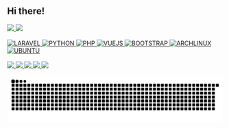 ## Hi there!
<div>
	<a href="https://beacons.ai/vitormicillo">
	<img height="180em" src="https://github-readme-stats.vercel.app/api?username=vitormicillo&show_icons=true&theme=chartreuse-dark&include_all_commits=true&count_private=true"/>
	<img height="180em" src="https://github-readme-stats.vercel.app/api/top-langs/?username=vitormicillo&layout=compact&langs_count=7&theme=chartreuse-dark"/>
</div>

<div style="display: inline_block"><br>
	<img alt="LARAVEL" src="https://img.shields.io/badge/Laravel-FF2D20?style=for-the-badge&logo=laravel&logoColor=white">
	<img alt="PYTHON" src="https://img.shields.io/badge/Python-1793D1?style=for-the-badge&logo=python&logoColor=white">
	<img alt="PHP" src="https://img.shields.io/badge/PHP-777BB4?style=for-the-badge&logo=php&logoColor=white">
<!-- 	<img alt="SQLITE" src="https://img.shields.io/badge/SQLite-07405E?style=for-the-badge&logo=sqlite&logoColor=whit">
	<img alt="MYSQL" src="https://img.shields.io/badge/MySQL-00000F?style=for-the-badge&logo=mysql&logoColor=white"> -->
	<img alt="VUEJS" src="https://img.shields.io/badge/Vue.js-35495E?style=for-the-badge&logo=vue.js&logoColor=4FC08D">
	<img alt="BOOTSTRAP" src="https://img.shields.io/badge/Bootstrap-563D7C?style=for-the-badge&logo=bootstrap&logoColor=white">
<!-- 	<img alt="HTML" src="https://img.shields.io/badge/HTML-239120?style=for-the-badge&logo=html5&logoColor=white"> -->
<!-- 	<img alt="NODEJS" src="https://img.shields.io/badge/Node.js-43853D?style=for-the-badge&logo=node.js&logoColor=white"> -->
	<img alt="ARCHLINUX" src="https://img.shields.io/badge/Arch_Linux-1793D1?style=for-the-badge&logo=arch-linux&logoColor=white">
	<img alt="UBUNTU" src="https://img.shields.io/badge/Ubuntu-E95420?style=for-the-badge&logo=ubuntu&logoColor=white">
<!--	<img alt="GOOGLE CLOUD" src="https://img.shields.io/badge/Google_Cloud-4285F4?style=for-the-badge&logo=google-cloud&logoColor=white"> -->
<!-- 	<img alt="AWS" src="https://img.shields.io/badge/Amazon_AWS-232F3E?style=for-the-badge&logo=amazon-aws&logoColor=white"> -->
</div>
  
<div style="display: inline_block"><br>
<a href="https://bit.ly/doode-youtube" target="_blank">
<img src="https://img.shields.io/badge/YouTube-FF0000?style=for-the-badge&logo=youtube&logoColor=white" target="_blank">
</a>

<a href="https://instagram.com/vitormicillo" target="_blank">
<img src="https://img.shields.io/badge/-Instagram-%23E4405F?style=for-the-badge&logo=instagram&logoColor=white" target="_blank">
</a>

<a href="mailto:doode@doode.com.br">
<img src="https://img.shields.io/badge/-Gmail-%23333?style=for-the-badge&logo=gmail&logoColor=white" target="_blank">
</a>

<a href="https://www.linkedin.com/in/vitormicillo" target="_blank">
<img src="https://img.shields.io/badge/-LinkedIn-%230077B5?style=for-the-badge&logo=linkedin&logoColor=white" target="_blank">
</a>

<a href="https://bit.ly/doode-social" target="_blank">
<img src="https://img.shields.io/badge/Slack-4A154B?style=for-the-badge&logo=slack&logoColor=white" target="_blank">
</a>
</div>

![Snake animation](https://github.com/vitormicillo/vitormicillo/blob/output/github-contribution-grid-snake.svg)

